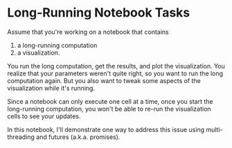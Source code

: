 # Long-Running Notebook Tasks

Assume that you're working on a notebook that contains
1. a long-running computation
2. a visualization.

You run the long computation, get the results, and plot the visualization.
You realize that your parameters weren't quite right, so you want to run the long computation again.
But you also want to tweak some aspects of the visualization while it's running.

Since a notebook can only execute one cell at a time, once you start the long-running computation, you won't be able to re-run the visualization cells to see your updates.

In this notebook, I'll demonstrate one way to address this issue using multi-threading and futures (a.k.a. promises).
